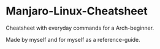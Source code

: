 # Manjaro-Linux-Cheatsheet

Cheatsheet with everyday commands for a Arch-beginner.

Made by myself and for myself as a reference-guide. 
